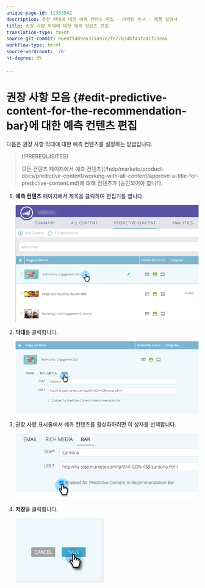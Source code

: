 ```yaml
---
unique-page-id: 11385942
description: 추천 막대에 대한 예측 컨텐츠 편집 - 마케팅 문서 - 제품 설명서
title: 권장 사항 막대에 대한 예측 컨텐츠 편집
translation-type: tm+mt
source-git-commit: 06e0f5489e6375a97e2fe77834bf45fa41f23ea6
workflow-type: tm+mt
source-wordcount: '76'
ht-degree: 0%

---
```



# 권장 사항 모음 {#edit-predictive-content-for-the-recommendation-bar}에 대한 예측 컨텐츠 편집

다음은 권장 사항 막대에 대한 예측 컨텐츠를 설정하는 방법입니다.

>[!PREREQUISITES]
>
>모든 컨텐츠 페이지에서 예측 컨텐츠](/help/marketo/product-docs/predictive-content/working-with-all-content/approve-a-title-for-predictive-content.md)에 대해 컨텐츠가 [승인되어야 합니다.

1. **예측 컨텐츠** 페이지에서 제목을 클릭하여 편집기를 엽니다.

   ![](assets/image2017-10-3-9-3a45-3a13.png)

1. **막대**&#x200B;를 클릭합니다.

   ![](assets/image2017-10-3-9-3a45-3a48.png)

1. 권장 사항 표시줄에서 예측 컨텐츠를 활성화하려면 이 상자를 선택합니다.

   ![](assets/image2017-10-3-9-3a46-3a18.png)

1. **저장**&#x200B;을 클릭합니다.

   ![](assets/save.png)
